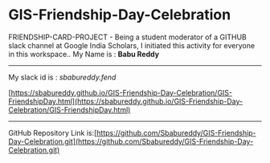 # GIS-Friendship-Day-Celebration
FRIENDSHIP-CARD-PROJECT - Being a student moderator of a GITHUB slack channel at Google India Scholars, I initiated this activity for everyone in this workspace..
My Name is : **Babu Reddy**
****
My slack id is : _sbabureddy.fend_

[https://sbabureddy.github.io/GIS-Friendship-Day-Celebration/GIS-FriendshipDay.html](https://sbabureddy.github.io/GIS-Friendship-Day-Celebration/GIS-FriendshipDay.html)
****
GitHub Repository Link is:[https://github.com/Sbabureddy/GIS-Friendship-Day-Celebration.git](https://github.com/Sbabureddy/GIS-Friendship-Day-Celebration.git)
  
 
